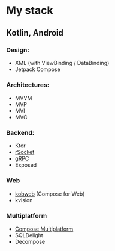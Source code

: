 # My stack
## Kotlin, Android

### Design:
- XML (with ViewBinding / DataBinding)
- Jetpack Compose

### Architectures:
- MVVM
- MVP
- MVI
- MVC

### Backend:
- Ktor
- [rSocket](https://github.com/timemates/backend)
- [gRPC](https://github.com/timemates/backend)
- Exposed

### Web
- [kobweb](https://github.com/sliderzxc/MyWebSite) (Compose for Web)
- kvision

### Multiplatform
- [Compose Multiplatform](https://github.com/CinematicaTech/client)
- SQLDelight
- Decompose
